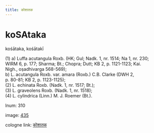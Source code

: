 ```yaml
---
title: कोशातक
---
```


# koSAtaka

kośātaka,  kośātakī <div n="P" />(1) a) Luffa acutangula Roxb. (HK; Gul; Nadk. 1, nr. 1514; Na 1, nr. 230; <div n="lb" />WIRM 6, p. 177; Sharma; Bt.; Chopra; Dutt; KB 2, p. 1121-1123; Kai. <div n="lb" />Nigh., oṣadhivarga 568-569); <div n="lb" />b) L. acutangula Roxb. var. amara (Roxb.) C.B. Clarke (DWH 2, <div n="lb" />p. 80-81; KB 2, p. 1123-1125); <div n="P" />(2) L. echinata Roxb. (Nadk. 1, nr. 1517; Bt.); <div n="P" />(3) L. graveolens Roxb. (Nadk. 1, nr. 1518); <div n="P" />(4) L. cylindrica (Linn.) M. J. Roemer (Bt.).

lnum: 310

image: [435](https://www.sanskrit-lexicon.uni-koeln.de/scans/csl-apidev/servepdf.php?dict=snp&page=435)

cologne link: [कोशातक](https://sanskrit-lexicon.uni-koeln.de/scans/csl-apidev/getword.php?dict=snp&key=कोशातक)

